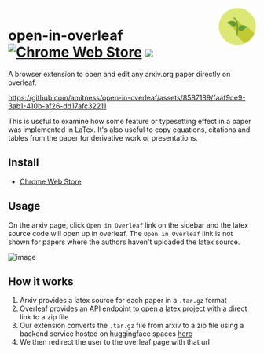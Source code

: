 <img src="./images/icon.png" align="right" width="75" height="75">

# open-in-overleaf [![Chrome Web Store](https://img.shields.io/chrome-web-store/users/oikhlgfcmfbbdjbeeaplalpfdgijbdji?label=users)](https://chromewebstore.google.com/detail/open-in-overleaf/oikhlgfcmfbbdjbeeaplalpfdgijbdji?pli=1) [![](https://img.shields.io/chrome-web-store/rating/oikhlgfcmfbbdjbeeaplalpfdgijbdji.svg)](https://chromewebstore.google.com/detail/open-in-overleaf/oikhlgfcmfbbdjbeeaplalpfdgijbdji?pli=1)

A browser extension to open and edit any arxiv.org paper directly on overleaf.

https://github.com/amitness/open-in-overleaf/assets/8587189/faaf9ce9-3ab1-410b-af26-dd17afc32211



This is useful to examine how some feature or typesetting effect in a paper was implemented in LaTex. It's also useful to copy equations, citations and tables from the paper for derivative work or presentations.

## Install
- [Chrome Web Store](https://chrome.google.com/webstore/detail/open-in-overleaf/oikhlgfcmfbbdjbeeaplalpfdgijbdji)

## Usage
On the arxiv page, click `Open in Overleaf` link on the sidebar and the latex source code will open up in overleaf. The `Open in Overleaf` link is not shown for papers where the authors haven't uploaded the latex source.

<img width="255" alt="image" src="https://user-images.githubusercontent.com/8587189/233186434-8ff96d82-713d-4dc2-8202-c9026c765e71.png">

## How it works
1. Arxiv provides a latex source for each paper in a `.tar.gz` format
2. Overleaf provides an [API endpoint](https://www.overleaf.com/devs) to open a latex project with a direct link to a zip file
3. Our extension converts the `.tar.gz` file from arxiv to a zip file using a backend service hosted on huggingface spaces [here](https://huggingface.co/spaces/amitness/open-in-overleaf)
4. We then redirect the user to the overleaf page with that url
